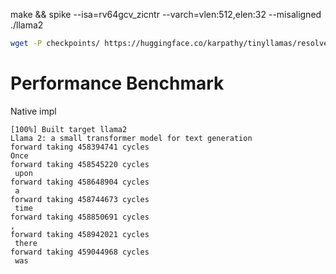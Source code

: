 make && spike --isa=rv64gcv_zicntr --varch=vlen:512,elen:32 --misaligned ./llama2


```bash
wget -P checkpoints/ https://huggingface.co/karpathy/tinyllamas/resolve/main/stories15M.bin
```




# Performance Benchmark

Native impl

```
[100%] Built target llama2
Llama 2: a small transformer model for text generation
forward taking 458394741 cycles
Once
forward taking 458545220 cycles
 upon
forward taking 458648904 cycles
 a
forward taking 458744673 cycles
 time
forward taking 458850691 cycles
,
forward taking 458942021 cycles
 there
forward taking 459044968 cycles
 was
```